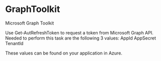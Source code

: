 # GraphToolkit
Microsoft Graph Toolkit

Use Get-AutRefreshToken to request a token from Microsoft Graph API.
Needed to perform this task are the following 3 values:
AppId 
AppSecret
TenantId

These values can be found on your application in Azure.
